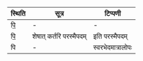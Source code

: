 | स्थिति | सूत्र | टिप्पणी |
| ----- | ------- | ------ |
| पि॒ | - | - |
| पि॒ | शेषात् कर्तरि परस्मैपदम् | इति परस्मैपदम् |
| पि | - | स्वरभेदमात्रालोपः |
